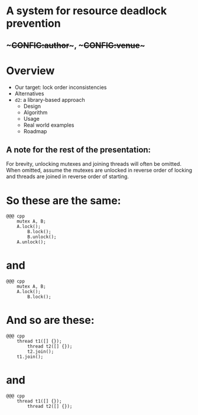 <!SLIDE>
# A system for resource deadlock prevention
## ~~~CONFIG:author~~~, ~~~CONFIG:venue~~~


<!SLIDE>
# Overview

* Our target: lock order inconsistencies
* Alternatives
* `d2`: a library-based approach
    * Design
    * Algorithm
    * Usage
    * Real world examples
    * Roadmap


<!SLIDE>
## A note for the rest of the presentation:

For brevity, unlocking mutexes and joining threads will often be omitted.
When omitted, assume the mutexes are unlocked in reverse order of locking
and threads are joined in reverse order of starting.


<!SLIDE>
# So these are the same:

    @@@ cpp
        mutex A, B;
        A.lock();
            B.lock();
            B.unlock();
        A.unlock();

# and

    @@@ cpp
        mutex A, B;
        A.lock();
            B.lock();


<!SLIDE>
# And so are these:

    @@@ cpp
        thread t1([] {});
            thread t2([] {});
            t2.join();
        t1.join();

# and

    @@@ cpp
        thread t1([] {});
            thread t2([] {});
